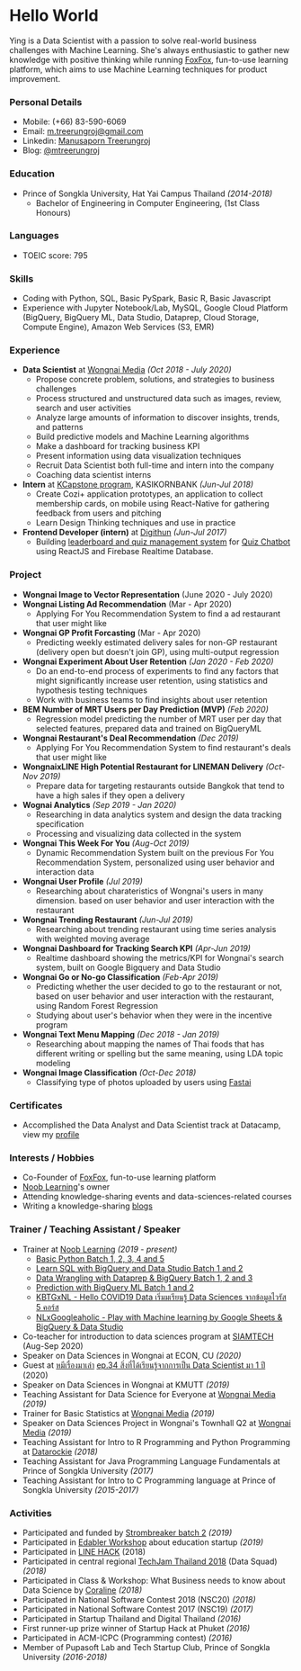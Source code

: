 # Hello World
Ying is a Data Scientist with a passion to solve real-world business challenges with Machine Learning. She's always enthusiastic to gather new knowledge with positive thinking while running [FoxFox](http://foxfox.io), fun-to-use learning platform, which aims to use Machine Learning techniques for product improvement.

### Personal Details
* Mobile: (+66) 83-590-6069
* Email: m.treerungroj@gmail.com
* Linkedin: [Manusaporn Treerungroj](https://www.linkedin.com/in/mtreerungroj)
* Blog: [@mtreerungroj](https://medium.com/@m.treerungroj)

### Education
* Prince of Songkla University, Hat Yai Campus Thailand *(2014-2018)*
  - Bachelor of Engineering in Computer Engineering, (1st Class Honours)

### Languages
* TOEIC score: 795

### Skills
* Coding with Python, SQL, Basic PySpark, Basic R, Basic Javascript
* Experience with Jupyter Notebook/Lab, MySQL, Google Cloud Platform (BigQuery, BigQuery ML, Data Studio, Dataprep, Cloud Storage, Compute Engine), Amazon Web Services (S3, EMR)

### Experience
- **Data Scientist** at [Wongnai Media](https://www.wongnai.com/about) *(Oct 2018 - July 2020)*
  - Propose concrete problem, solutions, and strategies to business challenges
  - Process structured and unstructured data such as images, review, search and user activities
  - Analyze large amounts of information to discover insights, trends, and patterns
  - Build predictive models and Machine Learning algorithms
  - Make a dashboard for tracking business KPI
  - Present information using data visualization techniques
  - Recruit Data Scientist both full-time and intern into the company
  - Coaching data scientist interns
- **Intern** at [KCapstone program](https://web.facebook.com/kcapstone), KASIKORNBANK *(Jun-Jul 2018)*
  - Create Cozi+ application prototypes, an application to collect membership cards, on mobile using React-Native for gathering feedback from users and pitching
  - Learn Design Thinking techniques and use in practice
- **Frontend Developer (intern)** at [Digithun](https://github.com/digithun/ddt) *(Jun-Jul 2017)*
  - Building [leaderboard and quiz management system](https://quizchatbot-ce222.firebaseapp.com/) for [Quiz Chatbot](https://facebook.com/QuizChatbot-122419575009686) using ReactJS and Firebase Realtime Database.

### Project
* **Wongnai Image to Vector Representation** (June 2020 - July 2020)
* **Wongnai Listing Ad Recommendation** (Mar - Apr 2020)
  - Applying For You Recommendation System to find a ad restaurant that user might like
* **Wongnai GP Profit Forcasting** (Mar - Apr 2020)
  - Predicting weekly estimated delivery sales for non-GP restaurant (delivery open but doesn't join GP), using multi-output regression
* **Wongnai Experiment About User Retention** *(Jan 2020 - Feb 2020)*
  - Do an end-to-end process of experiments to find any factors that might significantly increase user retention, using statistics and hypothesis testing techniques
  - Work with business teams to find insights about user retention
* **BEM Number of MRT Users per Day Prediction (MVP)** *(Feb 2020)*
  - Regression model predicting the number of MRT user per day that selected features, prepared data and trained on BigQueryML
* **Wongnai Restaurant's Deal Recommendation** *(Dec 2019)*
  - Applying For You Recommendation System to find restaurant's deals that user might like
* **WongnaixLINE High Potential Restaurant for LINEMAN Delivery** *(Oct-Nov 2019)*
  - Prepare data for targeting restaurants outside Bangkok that tend to have a high sales if they open a delivery
* **Wognai Analytics** *(Sep 2019 - Jan 2020)*
  - Researching in data analytics system and design the data tracking specification
  - Processing and visualizing data collected in the system
* **Wongnai This Week For You** *(Aug-Oct 2019)*
  - Dynamic Recommendation System built on the previous For You Recommendation System, personalized using user behavior and interaction data
* **Wongnai User Profile** *(Jul 2019)*
  - Researching about charateristics of Wongnai's users in many dimension. based on user behavior and user interaction with the restaurant
* **Wongnai Trending Restaurant** *(Jun-Jul 2019)*
  - Researching about trending restaurant using time series analysis with weighted moving average
* **Wongnai Dashboard for Tracking Search KPI** *(Apr-Jun 2019)*
  - Realtime dashboard showing the metrics/KPI for Wongnai's search system, built on Google Bigquery and Data Studio
* **Wongnai Go or No-go Classification** *(Feb-Apr 2019)*
  - Predicting whether the user decided to go to the restaurant or not, based on user behavior and user interaction with the restaurant, using Random Forest Regression
  - Studying about user's behavior when they were in the incentive program
* **Wongnai Text Menu Mapping** *(Dec 2018 - Jan 2019)*
  - Researching about mapping the names of Thai foods that has different writing or spelling but the same meaning, using LDA topic modeling
* **Wongnai Image Classification** *(Oct-Dec 2018)*
  - Classifying type of photos uploaded by users using [Fastai](https://docs.fast.ai/index.html)
  
### Certificates
* Accomplished the Data Analyst and Data Scientist track at Datacamp, view my [profile](https://datacamp.com/profile/mtreerungroj)

### Interests / Hobbies
* Co-Founder of [FoxFox](http://foxfox.io), fun-to-use learning platform
* [Noob Learning](https://web.facebook.com/nooblearning)'s owner
* Attending knowledge-sharing events and data-sciences-related courses
* Writing a knowledge-sharing [blogs](https://medium.com/@m.treerungroj)

### Trainer / Teaching Assistant / Speaker
* Trainer at [Noob Learning](https://web.facebook.com/nooblearning) *(2019 - present)*
  - [Basic Python Batch 1, 2, 3, 4 and 5](https://web.facebook.com/events/510948563005126)
  - [Learn SQL with BigQuery and Data Studio Batch 1 and 2](https://www.facebook.com/events/2471295139773410/)
  - [Data Wrangling with Dataprep & BigQuery Batch 1, 2 and 3](https://www.facebook.com/events/411779262805961)
  - [Prediction with BigQuery ML Batch 1 and 2](https://www.facebook.com/events/412439182993996)
  - [KBTGxNL - Hello COVID19 Data เริ่มมเรียนรู้ Data Sciences จากข้อมูลไวรัส 5 คอร์ส](https://www.facebook.com/photo?fbid=3027401860615124&set=a.1059136184108378)
  - [NLxGoogleaholic - Play with Machine learning by Google Sheets & BigQuery & Data Studio](https://www.facebook.com/events/596787261249486)
* Co-teacher for introduction to data sciences program at [SIAMTECH](https://www.siamtech.ac.th) (Aug-Sep 2020)
* Speaker on Data Sciences in Wongnai at ECON, CU *(2020)*
* Guest at [หมีเรื่องมาเล่า](https://www.facebook.com/2bearstalk/) [ep.34 สิ่งที่ได้เรียนรู้จากการเป็น Data Scientist มา 1 ปี](https://open.spotify.com/episode/6cXjpU9HFnoSFBkfXGlSHx?si=vJSBAbvlRjOFMeCIf2i4bA) (2020)
* Speaker on Data Sciences in Wongnai at KMUTT *(2019)*
* Teaching Assistant for Data Science for Everyone at [Wongnai Media](https://www.wongnai.com/about) *(2019)*
* Trainer for Basic Statistics at [Wongnai Media](https://www.wongnai.com/about) *(2019)*
* Speaker on Data Sciences Project in Wongnai's Townhall Q2 at [Wongnai Media](https://www.wongnai.com/about) *(2019)*
* Teaching Assistant for Intro to R Programming and Python Programming at [Datarockie](https://datarockie.com/) *(2018)*
* Teaching Assistant for Java Programming Language Fundamentals at Prince of Songkla University *(2017)*
* Teaching Assistant for Intro to C Programming language at Prince of Songkla University *(2015-2017)*

### Activities
* Participated and funded by [Strombreaker batch 2](https://www.disruptignite.com/accelerator/edtech-accelerator) *(2019)*
* Participated in [Edabler Workshop](https://www.edabler.com/) about education startup *(2019)*
* Participated in [LINE HACK](https://hackth.line.me/) (2018)
* Participated in central regional [TechJam Thailand 2018](https://www.techjam.tech/) (Data Squad) *(2018)*
* Participated in Class & Workshop: What Business needs to know about Data Science by [Coraline](https://www.coraline.co.th/) *(2018)*
* Participated in National Software Contest 2018 (NSC20) *(2018)*
* Participated in National Software Contest 2017 (NSC19) *(2017)*
* Participated in Startup Thailand and Digital Thailand *(2016)*
* First runner-up prize winner of Startup Hack at Phuket *(2016)*
* Participated in ACM-ICPC (Programming contest) *(2016)*
* Member of Pupasoft Lab and Tech Startup Club, Prince of Songkla University *(2016-2018)*
